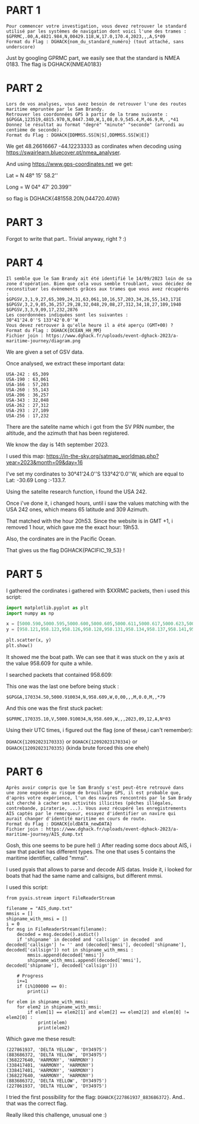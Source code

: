 # PART 1

```
Pour commencer votre investigation, vous devez retrouver le standard utilisé par les systèmes de navigation dont voici l'une des trames :
$GPRMC,.00,A,4821.984,N,00429.118,W,17.0,170.4,2023,,,A,S*09
Format du Flag : DGHACK{nom_du_standard_numéro} (tout attaché, sans underscore)
```

Just by googling GPRMC part, we easily see that the standard is NMEA 0183. The flag is DGHACK{NMEA0183}

# PART 2

```
Lors de vos analyses, vous avez besoin de retrouver l'une des routes maritime empruntée par le Sam Brandy.
Retrouver les coordonnées GPS à partir de la trame suivante :
$GPGGA,123519,4815.970,N,0447.340,W,1,08,0.9,545.4,M,46.9,M, ,*41
Donnez le résultat au format "degré" "minute" "seconde" (arrondi au centième de seconde).
Format du Flag : DGHACK{DDMMSS.SS[N|S],DDMMSS.SS[W|E]}
```

We get 48.26616667 -44.12233333 as cordinates when decoding using https://swairlearn.bluecover.pt/nmea_analyser.

And using https://www.gps-coordinates.net we get:

Lat = N 48° 15' 58.2''

Long = W 04° 47' 20.399''

so flag is DGHACK{481558.20N,044720.40W}

# PART 3

Forgot to write that part.. Trivial anyway, right ? :)

# PART 4

```
Il semble que le Sam Brandy ait été identifié le 14/09/2023 loin de sa zone d'opération. Bien que cela vous semble troublant, vous décidez de reconstituer les évènements grâces aux trames que vous avez récupérés :
$GPGSV,3,1,9,27,65,309,24,31,63,061,10,16,57,203,34,26,55,143,171E $GPGSV,3,2,9,05,36,257,29,28,32,048,29,08,27,312,34,18,27,109,1940
$GPGSV,3,3,9,09,17,232,2876
Les coordonnées indiquées sont les suivantes :
30°41'24.0''S 133°42'0.0''W
Vous devez retrouver à qu'elle heure il a été aperçu (GMT+00) ?
Format du Flag : DGHACK{OCEAN_HH_MM}
Fichier join : https://www.dghack.fr/uploads/event-dghack-2023/a-maritime-journey/diagram.png
```
We are given a set of GSV data.

Once analysed, we extract these important data:
```
USA-242 : 65,309
USA-190 : 63,061
USA-166 : 57,203
USA-260 : 55,143
USA-206 : 36,257
USA-343 : 32,048
USA-262 : 27,312
USA-293 : 27,109
USA-256 : 17,232
```
There are the satelite name which i got from the SV PRN number, the altitude, and the azimuth that has been registered.

We know the day is 14th september 2023.

I used this map:
https://in-the-sky.org/satmap_worldmap.php?year=2023&month=09&day=16

I've set my cordinates to 30°41'24.0''S 133°42'0.0''W, which are equal to Lat: -30.69 Long :-133.7.

Using the satelite research function, i found the USA 242.

Once i've done it, i changed hours, until i saw the values matching with the USA 242 ones, which means 65 latitude and 309 Azimuth.

That matched with the hour 20h53. Since the website is in GMT +1, i removed 1 hour, which gave me the exact hour: 19h53.

Also, the cordinates are in the Pacific Ocean.

That gives us the flag DGHACK{PACIFIC_19_53} !

# PART 5

I gathered the cordinates i gathered with $XXRMC packets, then i used this script:

```python
import matplotlib.pyplot as plt
import numpy as np

x = [5000.590,5000.595,5000.600,5000.605,5000.611,5000.617,5000.623,5000.628,5000.634,5000.639,5000.645,5000.651,5000.657,5000.662,5000.667,5000.673,5000.678,5000.683,5000.688,5000.693,5000.697,5000.699,5000.699,5000.699,5000.699,5000.715,5000.719,5000.722,5000.724,5000.726,5000.728,5000.729,5000.730,5000.729,5000.729,5000.572,5000.576,5000.580,5000.585,5000.590,5000.595,5000.600,5000.605,5000.611,5000.617,5000.623,5000.628,5000.634,5000.639,5000.645,5000.651,5000.657,5000.662,5000.667,5000.673,5000.678,5000.683,5000.688,5000.693,5000.697,5000.702,5000.705,5000.709,5000.712,5000.715,5000.719,5000.722,5000.724,5000.726,5000.728,5000.729,5000.730,5000.731,5000.731,5000.731,5000.731,5000.731,5000.731,5000.731,5000.732,5000.733,5000.735,5000.737,5000.739,5000.742,5000.745,5000.749,5000.754,5000.758,5000.763,5000.769,5000.775,5000.781,5000.787,5000.794,5000.800,5000.807,5000.814,5000.821,5000.827,5000.834,5000.841,5000.849,5000.856,5000.863,5000.870,5000.878,5000.885,5000.892,5000.899,5000.906,5000.914,5000.910,5000.910,5000.910,5000.910,5000.910,5000.910,5000.910,5000.910,5000.910,5000.910,5000.910,5000.910,5000.910,5000.910,5000.910,5000.910,5000.910,5000.910,5000.910,5000.910,5000.910,5000.910,5000.910,5000.910,5000.910,5000.910,5000.910,5000.910,5000.910,5000.910,5000.910,5000.910,5001.073,5001.072,5001.072,5001.073,5001.076,5001.078,5001.081,5001.084,5001.088,5001.094,5001.100,5001.109,5001.120,5001.132,5001.144,5001.157,5001.170,5001.182,5001.194,5001.205,5001.217,5001.228,5001.239,5001.249,5001.259,5001.269,5001.279,5001.289,5001.298,5001.306,5001.314,5001.322,5001.330,5001.339,5001.347,5001.355,5001.363,5001.372,5001.384,5001.396,5001.409,5001.421,5001.432,5001.444,5001.455,5001.466,5001.477,5001.486,5001.491,5001.493,5001.493,5001.494,5001.495,5001.497,5001.498,5001.499,5001.501,5001.503,5001.504,5001.506,5001.507,5001.508,5001.509,5001.509,5001.509,5001.508,5001.507,5001.506,5001.505,5001.504,5001.503,5001.504,5001.506,5001.508,5001.510,5001.512,5001.514,5001.517,5001.520,5001.523,5001.527,5001.530,5001.530,5001.530,5001.530,5001.530,5001.530,5001.530,5001.530,5001.530,5001.530,5001.530,5001.530,5001.530,5001.530,5001.530,5001.530,5001.530,5001.530,5001.530,5001.530,5001.530,5001.530,5001.530,5001.530,5001.530,5001.530,5001.530,5001.530,5001.530,5001.530,5001.530,5001.530,5001.530,5001.530,5001.530,5001.530,5001.530,5001.530,5001.530,5001.530,5001.530,5001.530,5001.530,5001.530,5001.530,5001.530,5001.530,5001.530,5001.530,5001.530,5001.530,5001.530,5001.530,5001.530,5001.530,5001.530,5001.530,5001.530,5001.530,5001.530,5001.994,5002.001,5002.007,5002.014,5002.020,5002.027,5002.033,5002.040,5002.047,5002.053,5002.059,5002.066,5002.073,5002.080,5002.086,5002.093,5002.100,5002.107,5002.113,5002.120,5002.127,5002.133,5002.141,5002.148,5002.154,5002.160,5002.167,5002.174,5002.181,5002.187,5002.194,5002.200,5002.207,5002.214,5002.221,5002.227,5002.234,5002.240,5002.247,5002.254,5002.260,5002.267,5002.273,5002.280,5002.286,5002.293,5002.299,5002.306,5002.312,5002.319,5002.325,5002.332,5002.338,5002.344,5002.350,5002.357,5002.363,5002.369,5002.376,5002.382,5002.389,5002.395,5002.401,5002.407,5002.414,5002.420,5002.426,5002.432,5002.438,5002.444,5002.451,5002.457,5002.463,5002.469,5002.475,5002.482,5002.488,5002.494,5002.500,5002.506,5002.512,5002.519,5002.525,5002.531,5002.537,5002.543,5002.550,5002.556,5002.562,5002.568,5002.574,5002.580,5002.586,5002.592,5002.598,5002.604,5002.610,5002.616,5002.623,5002.628,5002.634,5002.640,5002.647,5002.653,5002.658,5002.664,5002.671,5002.677,5002.683,5002.688,5002.694,5002.700,5002.707,5002.713,5002.719,5002.725]
y = [958.121,958.123,958.126,958.128,958.131,958.134,958.137,958.141,958.146,958.151,958.156,958.161,958.167,958.174,958.181,958.187,958.195,958.203,958.211,958.220,958.229,958.234,958.234,958.234,958.234,958.278,958.288,958.298,958.309,958.320,958.331,958.342,958.353,958.348,958.348,958.115,958.116,958.118,958.120,958.121,958.123,958.126,958.128,958.131,958.134,958.137,958.141,958.146,958.151,958.156,958.161,958.167,958.174,958.181,958.187,958.195,958.203,958.211,958.220,958.229,958.238,958.247,958.257,958.267,958.278,958.288,958.298,958.309,958.320,958.331,958.342,958.353,958.364,958.376,958.387,958.399,958.410,958.421,958.433,958.444,958.455,958.466,958.477,958.488,958.498,958.509,958.519,958.528,958.537,958.545,958.553,958.560,958.566,958.572,958.578,958.583,958.588,958.592,958.596,958.600,958.603,958.606,958.608,958.610,958.612,958.613,958.613,958.613,958.613,958.612,958.610,958.608,958.609,958.609,958.609,958.609,958.609,958.609,958.609,958.609,958.609,958.609,958.609,958.609,958.609,958.609,958.609,958.609,958.609,958.609,958.609,958.609,958.609,958.609,958.609,958.609,958.609,958.609,958.609,958.609,958.609,958.609,958.609,958.609,958.327,958.309,958.290,958.271,958.252,958.233,958.213,958.194,958.176,958.158,958.141,958.127,958.116,958.108,958.103,958.100,958.100,958.103,958.109,958.117,958.126,958.136,958.146,958.157,958.169,958.181,958.193,958.205,958.219,958.235,958.251,958.267,958.282,958.297,958.313,958.328,958.344,958.357,958.366,958.370,958.367,958.360,958.351,958.341,958.333,958.324,958.314,958.299,958.280,958.260,958.240,958.221,958.201,958.182,958.162,958.142,958.123,958.103,958.083,958.063,958.043,958.023,958.004,957.984,957.964,957.945,957.925,957.905,957.885,957.865,957.845,957.826,957.806,957.787,957.767,957.748,957.729,957.709,957.690,957.671,957.652,957.634,957.642,957.642,957.642,957.642,957.642,957.642,957.642,957.642,957.642,957.642,957.642,957.642,957.642,957.642,957.642,957.642,957.642,957.642,957.642,957.642,957.642,957.642,957.642,957.642,957.642,957.642,957.642,957.642,957.642,957.642,957.642,957.642,957.642,957.642,957.642,957.642,957.642,957.642,957.642,957.642,957.642,957.642,957.642,957.642,957.642,957.642,957.642,957.642,957.642,957.642,957.642,957.642,957.642,957.642,957.642,957.642,957.642,957.642,957.642,956.441,956.424,956.407,956.389,956.372,956.355,956.338,956.321,956.304,956.287,956.270,956.253,956.236,956.220,956.203,956.186,956.169,956.153,956.137,956.120,956.103,956.086,956.069,956.052,956.036,956.019,956.003,955.986,955.969,955.952,955.935,955.918,955.901,955.885,955.868,955.851,955.834,955.817,955.800,955.784,955.766,955.750,955.733,955.717,955.700,955.683,955.666,955.649,955.632,955.614,955.597,955.580,955.562,955.545,955.529,955.512,955.495,955.477,955.460,955.443,955.426,955.408,955.391,955.374,955.357,955.340,955.323,955.306,955.289,955.272,955.254,955.237,955.219,955.202,955.185,955.168,955.150,955.133,955.116,955.098,955.081,955.064,955.047,955.029,955.012,954.995,954.978,954.960,954.943,954.925,954.907,954.890,954.873,954.855,954.838,954.820,954.803,954.786,954.768,954.750,954.732,954.715,954.698,954.680,954.663,954.645,954.628,954.610,954.593,954.576,954.559,954.541,954.524,954.506,954.489,954.471]

plt.scatter(x, y)
plt.show()
```
It showed me the boat path. We can see that it was stuck on the y axis at the value 958.609 for quite a while.

I searched packets that contained 958.609:

This one was the last one before being stuck :
```
$GPGGA,170334.50,5000.910034,N,958.609,W,0,00,,,M,0.0,M,,*79
```

And this one was the first stuck packet:
```
$GPRMC,170335.10,V,5000.910034,N,958.609,W,,,2023,09,12,A,N*03
```


Using their UTC times, i figured out the flag (one of these,i can't remember):

`DGHACK{12092023170333}` or `DGHACK{12092023170334}` or `DGHACK{12092023170335}` (kinda brute forced this one eheh)

# PART 6

```
Après avoir compris que le Sam Brandy s'est peut-être retrouvé dans une zone exposée au risque de brouillage GPS, il est probable que, d'après votre expérience, l'un des navires rencontrés par le Sam Brady ait cherché à cacher ses activités illicites (pêches illégales, contrebande, piraterie, ...). Vous avez récupéré les enregistrements AIS captés par le remorqueur, essayez d'identifier un navire qui aurait changer d'identité maritime en cours de route.
Format du Flag : DGHACK{oldDATA_newDATA}
Fichier join : https://www.dghack.fr/uploads/event-dghack-2023/a-maritime-journey/AIS_dump.txt
```

Gosh, this one seems to be pure hell :)
After reading some docs about AIS, i saw that packet has different types.
The one that uses 5 contains the maritime identifier, called "mmsi".

I used pyais that allows to parse and decode AIS datas.
Inside it, i looked for boats that had the same name and callsigns, but different mmsi.

I used this script:
```
from pyais.stream import FileReaderStream

filename = "AIS_dump.txt"
mmsis = []
shipname_with_mmsi = []
i = 0
for msg in FileReaderStream(filename):
	decoded = msg.decode().asdict()
	if 'shipname' in decoded and 'callsign' in decoded  and decoded['callsign'] != '' and (decoded['mmsi'], decoded['shipname'], decoded['callsign']) not in shipname_with_mmsi :
		mmsis.append(decoded['mmsi'])
		shipname_with_mmsi.append((decoded['mmsi'], decoded['shipname'], decoded['callsign']))
	
	# Progress
	i+=1
	if (i%100000 == 0):
		print(i)
	
for elem in shipname_with_mmsi:
	for elem2 in shipname_with_mmsi:
		if elem[1] == elem2[1] and elem[2] == elem2[2] and elem[0] != elem2[0] :
			print(elem)
			print(elem2)

```
Which gave me these result:
```
(227861937, 'DELTA YELLOW', 'DY34975')
(883686372, 'DELTA YELLOW', 'DY34975')
(368227640, 'HARMONY', 'HARMONY')
(338417401, 'HARMONY', 'HARMONY')
(338417401, 'HARMONY', 'HARMONY')
(368227640, 'HARMONY', 'HARMONY')
(883686372, 'DELTA YELLOW', 'DY34975')
(227861937, 'DELTA YELLOW', 'DY34975')
```

I tried the first possibility for the flag: `DGHACK{227861937_883686372}`.
And.. that was the correct flag.

Really liked this challenge, unusual one :)




